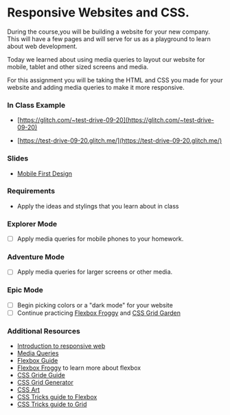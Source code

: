 # Responsive Websites and CSS.

During the course,you will be building a website for your new company. This will have a few pages and will serve for us as a playground to learn about web development.

Today we learned about using media queries to layout our website for mobile, tablet and other sized screens and media.

For this assignment you will be taking the HTML and CSS you made for your website and adding media queries to make it more responsive.

### In Class Example

- [https://glitch.com/~test-drive-09-20](https://glitch.com/~test-drive-09-20)

- [https://test-drive-09-20.glitch.me/](https://test-drive-09-20.glitch.me/)

### Slides

- [Mobile First Design](https://slides.com/lizthrilla/test-drive-mobile-first/)

### Requirements

- Apply the ideas and stylings that you learn about in class

### Explorer Mode

- [ ] Apply media queries for mobile phones to your homework.

### Adventure Mode

- [ ] Apply media queries for larger screens or other media.

### Epic Mode

- [ ] Begin picking colors or a "dark mode" for your website
- [ ] Continue practicing [Flexbox Froggy](https://flexboxfroggy.com/) and [CSS Grid Garden](https://codepip.com/games/grid-garden/)

### Additional Resources

- [Introduction to responsive web](https://handbook.suncoast.io/lessons/css-responsive)
- [Media Queries](https://handbook.suncoast.io/lessons/css-responsive/media-query-details)
- [Flexbox Guide](https://css-tricks.com/snippets/css/a-guide-to-flexbox/)
- [Flexbox Froggy](https://flexboxfroggy.com/) to learn more about flexbox
- [CSS Gride Guide](https://css-tricks.com/snippets/css/complete-guide-grid/)
- [CSS Grid Generator](https://cssgrid-generator.netlify.com/)
- [CSS Art](https://www.vice.com/en_us/article/9kgx7p/painting-made-with-code-html-pure-css-browser-art-diana-smith)
- [CSS Tricks guide to Flexbox](https://css-tricks.com/snippets/css/a-guide-to-flexbox/)
- [CSS Tricks guide to Grid](https://css-tricks.com/snippets/css/complete-guide-grid/)
